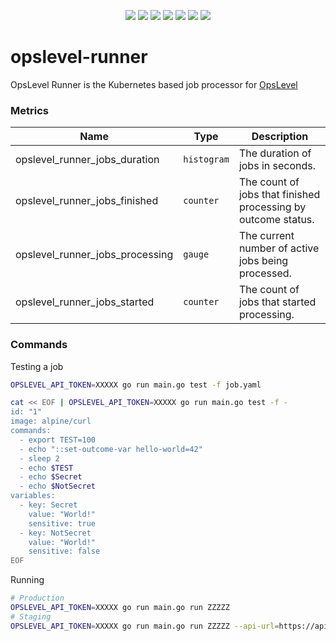 <p align="center">
    <a href="https://github.com/OpsLevel/opslevel-runner/blob/main/LICENSE" alt="License">
        <img src="https://img.shields.io/github/license/OpsLevel/opslevel-runner.svg" /></a>
    <a href="https://goreportcard.com/report/github.com/OpsLevel/opslevel-runner" alt="Go Report Card">
        <img src="https://goreportcard.com/badge/github.com/OpsLevel/opslevel-runner" /></a>
    <a href="https://GitHub.com/OpsLevel/opslevel-runner/releases/" alt="Release">
        <img src="https://img.shields.io/github/v/release/OpsLevel/opslevel-runner" /></a>  
    <a href="https://masterminds.github.io/stability/experimental.html" alt="Stability: Experimental">
        <img src="https://masterminds.github.io/stability/experimental.svg" /></a>  
    <a href="https://github.com/OpsLevel/opslevel-runner/graphs/contributors" alt="Contributors">
        <img src="https://img.shields.io/github/contributors/OpsLevel/opslevel-runner" /></a>
    <a href="https://github.com/OpsLevel/opslevel-runner/pulse" alt="Activity">
        <img src="https://img.shields.io/github/commit-activity/m/OpsLevel/opslevel-runner" /></a>
    <a href="https://github.com/OpsLevel/opslevel-runner/releases" alt="Downloads">
        <img src="https://img.shields.io/github/downloads/OpsLevel/opslevel-runner/total" /></a>
</p>

# opslevel-runner
OpsLevel Runner is the Kubernetes based job processor for [OpsLevel](https://www.opslevel.com/)

### Metrics

| Name | Type | Description |
| --- | --- | --- |
| opslevel_runner_jobs_duration | `histogram` | The duration of jobs in seconds. |
| opslevel_runner_jobs_finished | `counter` | The count of jobs that finished processing by outcome status. |
| opslevel_runner_jobs_processing | `gauge` | The current number of active jobs being processed. |
| opslevel_runner_jobs_started | `counter` | The count of jobs that started processing. |


### Commands

Testing a job

```sh
OPSLEVEL_API_TOKEN=XXXXX go run main.go test -f job.yaml

cat << EOF | OPSLEVEL_API_TOKEN=XXXXX go run main.go test -f -
id: "1"
image: alpine/curl
commands:
  - export TEST=100
  - echo "::set-outcome-var hello-world=42"
  - sleep 2
  - echo $TEST
  - echo $Secret
  - echo $NotSecret
variables:
  - key: Secret
    value: "World!"
    sensitive: true
  - key: NotSecret
    value: "World!"
    sensitive: false
EOF
```

Running

```sh
# Production
OPSLEVEL_API_TOKEN=XXXXX go run main.go run ZZZZZ 
# Staging
OPSLEVEL_API_TOKEN=XXXXX go run main.go run ZZZZZ --api-url=https://api.opslevel-staging.com/graphql --app-url=https://app.opslevel-staging.com  
```